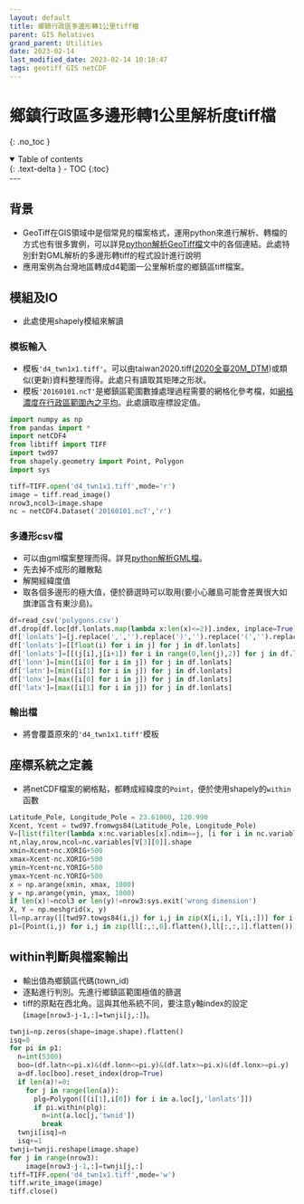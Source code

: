 ```yaml
---
layout: default
title: 鄉鎮行政區多邊形轉1公里tiff檔
parent: GIS Relatives
grand_parent: Utilities
date: 2023-02-14
last_modified_date: 2023-02-14 10:18:47
tags: geotiff GIS netCDF
---
```


# 鄉鎮行政區多邊形轉1公里解析度tiff檔

{: .no_toc }

<details open markdown="block">
  <summary>
    Table of contents
  </summary>
  {: .text-delta }
- TOC
{:toc}
</details>
---

## 背景

- GeoTiff在GIS領域中是個常見的檔案格式，運用python來進行解析、轉檔的方式也有很多實例，可以詳見[python解析GeoTiff檔][geotiff]文中的各個連結。此處特別針對GML解析的多邊形轉tiff的程式設計進行說明
- 應用案例為台灣地區轉成d4範圍一公里解析度的鄉鎮區tiff檔案。

## 模組及IO

- 此處使用shapely模組來解讀

### 模板輸入

- 模板`'d4_twn1x1.tiff'`。可以由taiwan2020.tiff([2020全臺20M_DTM](https://data.gov.tw/dataset/138563))或類似(更新)資料整理而得。此處只有讀取其矩陣之形狀。
- 模板`'20160101.ncT'`是鄉鎮區範圍數據處理過程需要的網格化參考檔，如[網格濃度在行政區範圍內之平均](town_mn.md)。此處讀取座標設定值。

```python
import numpy as np
from pandas import *
import netCDF4
from libtiff import TIFF
import twd97
from shapely.geometry import Point, Polygon
import sys

tiff=TIFF.open('d4_twn1x1.tiff',mode='r')
image = tiff.read_image()
nrow3,ncol3=image.shape
nc = netCDF4.Dataset('20160101.ncT','r')
```

### 多邊形csv檔

- 可以由gml檔案整理而得。詳見[python解析GML檔](rd_gml.md)。
- 先去掉不成形的離散點
- 解開經緯度值
- 取各個多邊形的極大值，便於篩選時可以取用(要小心離島可能會差異很大如旗津區含有東沙島)。

```python
df=read_csv('polygons.csv')
df.drop(df.loc[df.lonlats.map(lambda x:len(x)<=2)].index, inplace=True)
df['lonlats']=[j.replace(',','').replace(')','').replace('(','').replace('[','').replace(']','').split() for j in df.lonlats]
df['lonlats']=[[float(i) for i in j] for j in df.lonlats]
df['lonlats']=[[(j[i],j[i+1]) for i in range(0,len(j),2)] for j in df.lonlats]
df['lonn']=[min([i[0] for i in j]) for j in df.lonlats]
df['latn']=[min([i[1] for i in j]) for j in df.lonlats]
df['lonx']=[max([i[0] for i in j]) for j in df.lonlats]
df['latx']=[max([i[1] for i in j]) for j in df.lonlats]
```

### 輸出檔

- 將會覆蓋原來的`'d4_twn1x1.tiff'`模板

## 座標系統之定義

- 將netCDF檔案的網格點，都轉成經緯度的`Point`，便於使用shapely的`within`函數

```python
Latitude_Pole, Longitude_Pole = 23.61000, 120.990
Xcent, Ycent = twd97.fromwgs84(Latitude_Pole, Longitude_Pole)
V=[list(filter(lambda x:nc.variables[x].ndim==j, [i for i in nc.variables])) for j in [1,2,3,4]]
nt,nlay,nrow,ncol=nc.variables[V[3][0]].shape
xmin=Xcent+nc.XORIG+500
xmax=Xcent-nc.XORIG+500
ymin=Ycent+nc.YORIG+500
ymax=Ycent-nc.YORIG+500
x = np.arange(xmin, xmax, 1000)
y = np.arange(ymin, ymax, 1000)
if len(x)!=ncol3 or len(y)!=nrow3:sys.exit('wrong dimension')
X, Y = np.meshgrid(x, y)
ll=np.array([[twd97.towgs84(i,j) for i,j in zip(X[i,:], Y[i,:])] for i in range(nrow3)])
p1=[Point(i,j) for i,j in zip(ll[:,:,0].flatten(),ll[:,:,1].flatten())]
```

## within判斷與檔案輸出

- 輸出值為鄉鎮區代碼(town_id)
- 逐點進行判別。先進行鄉鎮區範圍極值的篩選
- tiff的原點在西北角。這與其他系統不同，要注意y軸index的設定(`image[nrow3-j-1,:]=twnji[j,:]`)。
```python
twnji=np.zeros(shape=image.shape).flatten()
isq=0
for pi in p1:
  n=int(5300)
  boo=(df.latn<=pi.x)&(df.lonn<=pi.y)&(df.latx>=pi.x)&(df.lonx>=pi.y)
  a=df.loc[boo].reset_index(drop=True)
  if len(a)!=0:
    for j in range(len(a)):
      plg=Polygon([(i[1],i[0]) for i in a.loc[j,'lonlats']])
      if pi.within(plg):
        n=int(a.loc[j,'twnid'])
        break
  twnji[isq]=n
  isq+=1
twnji=twnji.reshape(image.shape)
for j in range(nrow3):
    image[nrow3-j-1,:]=twnji[j,:]
tiff=TIFF.open('d4_twn1x1.tiff',mode='w')
tiff.write_image(image)
tiff.close()
```

[geotiff]: https://sinotec2.github.io/Focus-on-Air-Quality/utilities/GIS/GeoTiff/ "python解析GeoTiff檔"
